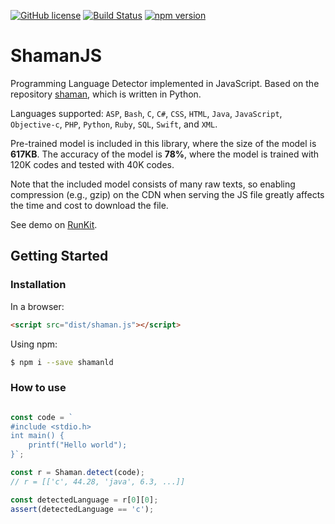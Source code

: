 [![GitHub license](https://img.shields.io/badge/license-MIT-blue.svg)](https://github.com/Prev/shamanjs/blob/master/LICENSE)
[![Build Status](https://travis-ci.org/Prev/shamanjs.svg)](https://travis-ci.org/Prev/shamanjs)
[![npm version](https://badge.fury.io/js/shamanld.svg)](https://www.npmjs.com/package/shamanld)

# ShamanJS

Programming Language Detector implemented in JavaScript.
Based on the repository [shaman](https://github.com/Prev/shaman), which is written in Python.

Languages supported:
`ASP`, `Bash`, `C`, `C#`, `CSS`, `HTML`, `Java`, `JavaScript`,
`Objective-c`, `PHP`, `Python`, `Ruby`, `SQL`, `Swift`, and `XML`.

Pre-trained model is included in this library, where the size of the model is **617KB**.
The accuracy of the model is **78%**, where the model is trained with 120K codes and tested with 40K codes.

Note that the included model consists of many raw texts, so enabling compression (e.g., gzip) on the CDN when serving the JS file greatly affects the time and cost to download the file.

See demo on [RunKit](https://runkit.com/prev/runkit-npm-shamanld).

## Getting Started

### Installation

In a browser:

```html
<script src="dist/shaman.js"></script>
```

Using npm:

```bash
$ npm i --save shamanld
```


### How to use

```javascript

const code = `
#include <stdio.h>
int main() {
	printf("Hello world");
}`;

const r = Shaman.detect(code);
// r = [['c', 44.28, 'java', 6.3, ...]]

const detectedLanguage = r[0][0];
assert(detectedLanguage == 'c');

```
